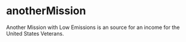 # anotherMission
Another Mission with Low Emissions is an source for an income for the United States Veterans.
